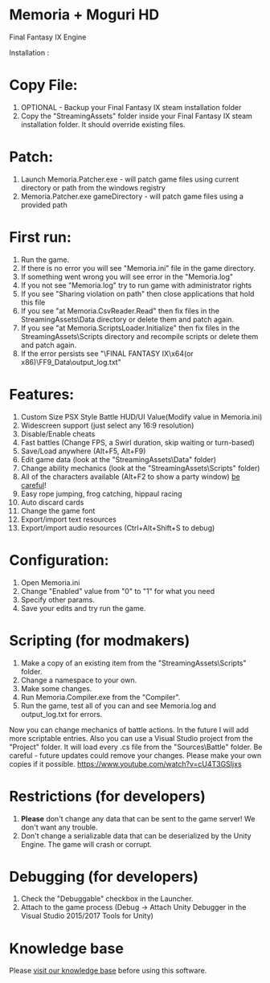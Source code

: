 # Memoria + Moguri HD 
Final Fantasy IX Engine

Installation :

# Copy File:
1. OPTIONAL  - Backup your Final Fantasy IX steam installation folder
2. Copy the "StreamingAssets" folder inside your Final Fantasy IX steam installation folder. It should override existing files.

# Patch:
1. Launch Memoria.Patcher.exe - will patch game files using current directory or path from the windows registry
2. Memoria.Patcher.exe gameDirectory - will patch game files using a provided path


# First run:
1. Run the game.
2. If there is no error you will see "Memoria.ini" file in the game directory.
3. If something went wrong you will see error in the "Memoria.log"
4. If you not see "Memoria.log" try to run game with administrator rights
5. If you see "Sharing violation on path" then close applications that hold this file
6. If you see "at Memoria.CsvReader.Read" then fix files in the StreamingAssets\Data directory or delete them and patch again.
7. If you see "at Memoria.ScriptsLoader.Initialize" then fix files in the StreamingAssets\Scripts directory and recompile scripts or delete them and patch again.
8. If the error persists see "\FINAL FANTASY IX\x64(or x86)\FF9_Data\output_log.txt"


# Features:
1. Custom Size PSX Style Battle HUD/UI Value(Modify value in Memoria.ini)
2. Widescreen support (just select any 16:9 resolution)
3. Disable/Enable cheats
4. Fast battles (Change FPS, a Swirl duration, skip waiting or turn-based)
5. Save/Load anywhere (Alt+F5, Alt+F9) 
6. Edit game data (look at the "StreamingAssets\Data" folder)
7. Change ability mechanics (look at the "StreamingAssets\Scripts" folder)
8. All of the characters available (Alt+F2 to show a party window) [be careful](https://github.com/Albeoris/Memoria/issues/3)!
9. Easy rope jumping, frog catching, hippaul racing
10. Auto discard cards
11. Change the game font
12. Export/import text resources
13. Export/import audio resources (Ctrl+Alt+Shift+S to debug)


# Configuration:
1. Open Memoria.ini
2. Change "Enabled" value from "0" to "1" for what you need
3. Specify other params.
4. Save your edits and try run the game.


# Scripting (for modmakers)
1. Make a copy of an existing item from the "StreamingAssets\Scripts" folder.
2. Change a namespace to your own.
3. Make some changes.
4. Run Memoria.Compiler.exe from the "Compiler".
5. Run the game, test all of you can and see Memoria.log and output_log.txt for errors.

Now you can change mechanics of battle actions. In the future I will add more scriptable entries.
Also you can use a Visual Studio project from the "Project" folder. It will load every .cs file from the "Sources\Battle" folder.
Be careful - future updates could remove your changes. Please make your own copies if it possible.
https://www.youtube.com/watch?v=cU4T3GSIjxs


# Restrictions (for developers)
1. **Please** don't change any data that can be sent to the game server! We don't want any trouble.
2. Don't change a serializable data that can be deserialized by the Unity Engine. The game will crash or corrupt.


# Debugging (for developers)
1. Check the "Debuggable" checkbox in the Launcher.
2. Attach to the game process (Debug -> Attach Unity Debugger in the Visual Studio 2015/2017 Tools for Unity)


# Knowledge base
Please [visit our knowledge base](../../wiki#knowledge-base) before using this software.

